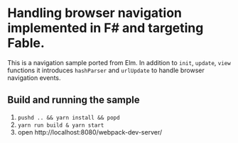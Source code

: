 Handling browser navigation implemented in F# and targeting Fable.
========

This is a navigation sample ported from Elm.
In addition to `init`, `update`, `view` functions it introduces `hashParser` and `urlUpdate` to handle browser navigation events.

## Build and running the sample
1. `pushd .. && yarn install && popd`
2. `yarn run build & yarn start`
3. open http://localhost:8080/webpack-dev-server/
